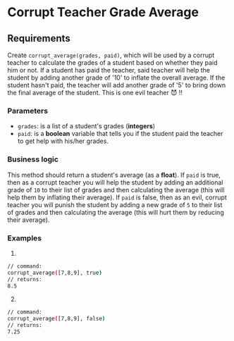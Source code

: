 # Corrupt Teacher Grade Average
## Requirements
Create `corrupt_average(grades, paid)`, which will be used by a corrupt teacher to calculate the grades of a student based on whether they paid him or not. If a student has paid the teacher, said teacher will help the student by adding another grade of '10' to inflate the overall average. If the student hasn't paid, the teacher will add another grade of '5' to bring down the final average of the student. This is one evil teacher  :smiling_imp: !!
### Parameters
* `grades`: is a list of a student's grades (**integers**)
* `paid`: is a **boolean** variable that tells you if the student paid the teacher to get help with his/her grades.
### Business logic
This method should return a student's average (as a **float**).
If `paid` is true, then as a corrupt teacher you will help the student by adding an additional grade of `10` to their list of grades and then calculating the average (this will help them by inflating their average).
If `paid` is false, then as an evil, corrupt teacher you will punish the student by adding a new grade of `5` to their list of grades and then calculating the average (this will hurt them by reducing their average).
### Examples 
1)
```bash
// command:
corrupt_average([7,8,9], true)
// returns: 
8.5
```
2)
```bash
// command: 
corrupt_average([7,8,9], false)
// returns: 
7.25
```